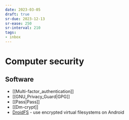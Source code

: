 ```yaml
---
date: 2023-03-05
draft: true
sr-due: 2023-12-13
sr-ease: 250
sr-interval: 210
tags:
- inbox
---
```


# Computer security

## Software

- [[Multi-factor_authentication]]
- [[GNU_Privacy_Guard|GPG]]
- [[Pass|Pass]]
- [[Dm-crypt]]
- [DroidFS](https://github.com/hardcore-sushi/DroidFS) - use encrypted virtual
  filesystems on Android

